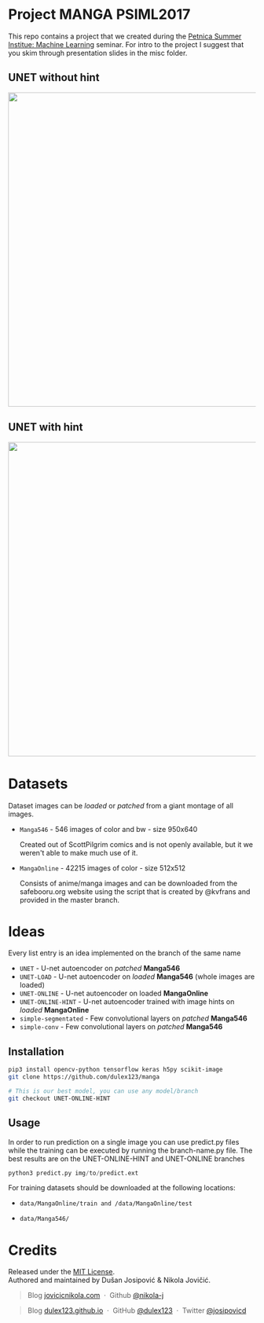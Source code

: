 # Project MANGA PSIML2017

This repo contains a project that we created during the [Petnica Summer Institue: Machine Learning](http://psiml.petlja.org/) seminar. For intro to the project I suggest that you skim through presentation slides in the misc folder.

## UNET without hint

<img src="https://github.com/dulex123/manga/raw/master/misc/example.png" width="640">

## UNET with hint

<img src="https://github.com/dulex123/manga/raw/master/misc/example_hinted.png" width="640">

# Datasets

Dataset images can be _loaded_ or *patched* from a giant montage of all images.

-   `Manga546` -  546 images of color and bw - size 950x640

    Created out of ScottPilgrim comics and is not openly available, but it we weren't able to make much use of it.

-   `MangaOnline` -  42215 images of color - size 512x512

    Consists of anime/manga images and can be downloaded from the safebooru.org website using the script that is created by @kvfrans and provided in the master branch.

# Ideas

Every list entry is an idea implemented on the branch of the same name

-   `UNET`  -  U-net autoencoder on *patched* **Manga546**
-   `UNET-LOAD` - U-net autoencoder on _loaded_ **Manga546** (whole images are loaded)
-   `UNET-ONLINE` - U-net autoencoder on loaded **MangaOnline**
-   `UNET-ONLINE-HINT` - U-net autoencoder trained with image hints on _loaded_ **MangaOnline**
-   `simple-segmentated` - Few convolutional layers on _patched_ **Manga546**
-   `simple-conv` -  Few convolutional layers on _patched_ **Manga546**



## Installation

```sh
pip3 install opencv-python tensorflow keras h5py scikit-image
git clone https://github.com/dulex123/manga

# This is our best model, you can use any model/branch
git checkout UNET-ONLINE-HINT
```

## Usage

In order to run prediction on a single image you can use predict.py files while the training can be executed by running the branch-name.py file. The best results are on the UNET-ONLINE-HINT and UNET-ONLINE branches

```python
python3 predict.py img/to/predict.ext
```

For training datasets should be downloaded at the following locations:

-   `data/MangaOnline/train and /data/MangaOnline/test`

-   `data/Manga546/`


# Credits

Released under the [MIT License].<br>
Authored and maintained by  Dušan Josipović & Nikola Jovičić.

> Blog [jovicicnikola.com](http://jovicicnikola.com/) &nbsp;&middot;&nbsp;
> Github [@nikola-j](https://github.com/nikola-j)

> Blog [dulex123.github.io](http://dulex123.github.io) &nbsp;&middot;&nbsp;
> GitHub [@dulex123](https://github.com/dulex123) &nbsp;&middot;&nbsp;
> Twitter [@josipovicd](https://twitter.com/josipovicd)

[MIT License]: http://mit-license.org/
